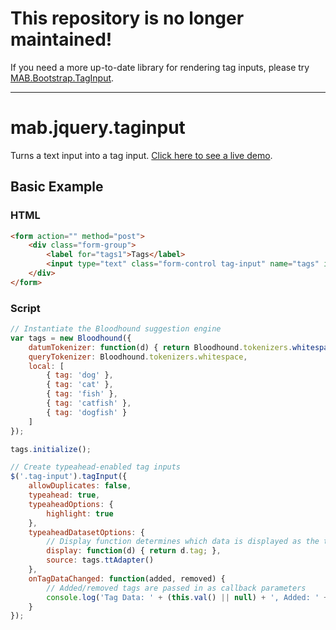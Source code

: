 # This repository is no longer maintained!

If you need a more up-to-date library for rendering tag inputs, please try [MAB.Bootstrap.TagInput](https://github.com/markashleybell/MAB.Bootstrap.TagInput).

---

# mab.jquery.taginput

Turns a text input into a tag input. [Click here to see a live demo](https://markashleybell.github.io/mab.jquery.taginput/).

## Basic Example

### HTML

```html
<form action="" method="post">
    <div class="form-group">
        <label for="tags1">Tags</label>
        <input type="text" class="form-control tag-input" name="tags" id="tags" placeholder="Enter tags" value="">
    </div>
</form>
```

### Script

```javascript
// Instantiate the Bloodhound suggestion engine
var tags = new Bloodhound({
    datumTokenizer: function(d) { return Bloodhound.tokenizers.whitespace(d.tag); },
    queryTokenizer: Bloodhound.tokenizers.whitespace,
    local: [
        { tag: 'dog' },
        { tag: 'cat' },
        { tag: 'fish' },
        { tag: 'catfish' },
        { tag: 'dogfish' }
    ]
});

tags.initialize();

// Create typeahead-enabled tag inputs
$('.tag-input').tagInput({
    allowDuplicates: false,
    typeahead: true,
    typeaheadOptions: {
        highlight: true
    },
    typeaheadDatasetOptions: {
        // Display function determines which data is displayed as the tag text
        display: function(d) { return d.tag; },
        source: tags.ttAdapter()
    },
    onTagDataChanged: function(added, removed) {
        // Added/removed tags are passed in as callback parameters
        console.log('Tag Data: ' + (this.val() || null) + ', Added: ' + added + ', Removed: ' + removed + '\n');
    }
});
```
